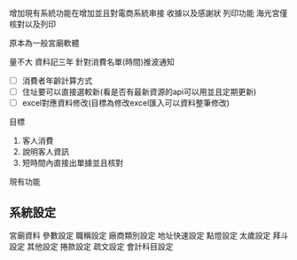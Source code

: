 增加現有系統功能在增加並且對電商系統串接
收據以及感謝狀 列印功能
海光宮僅核對以及列印

原本為一般宮廟軟體


量不大
資料記三年
針對消費名單(時間)推波通知

- [ ] 消費者年齡計算方式
- [ ] 住址要可以直接選較新(看是否有最新資源的api可以用並且定期更新)
- [ ] excel對應資料修改(目標為修改excel匯入可以資料整筆修改)

目標  
1. 客人消費 
2. 說明客人資訊 
3. 短時間內直接出單據並且核對

現有功能
## 系統設定
宮廟資料
參數設定
職稱設定
廠商類別設定
地址快速設定
點燈設定
太歲設定
拜斗設定
其他設定
捲款設定
疏文設定
會計科目設定
